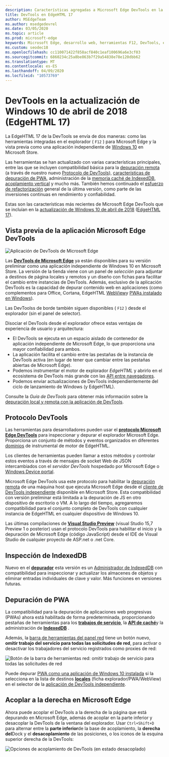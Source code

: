 ```yaml
---
description: Características agregadas a Microsoft Edge DevTools en la actualización de Windows 10 de abril de 2018 (EdgeHTML de 17)
title: DevTools en EdgeHTML 17
author: MSEdgeTeam
ms.author: msedgedevrel
ms.date: 03/05/2020
ms.topic: article
ms.prod: microsoft-edge
keywords: Microsoft Edge, desarrollo web, herramientas F12, DevTools, edgehtml 17
ms.custom: seodec18
ms.openlocfilehash: cc110071422f858acf840c1eaf100696a6e3cf03
ms.sourcegitcommit: 6860234c25a8be863b7f29a54838e78e120dbb62
ms.translationtype: MT
ms.contentlocale: es-ES
ms.lasthandoff: 04/09/2020
ms.locfileid: "10573769"
---
```

# DevTools en la actualización de Windows 10 de abril de 2018 (EdgeHTML 17)

La EdgeHTML 17 de la DevTools se envía de dos maneras: como las herramientas integradas en el explorador ( `F12` ) para Microsoft Edge y la vista previa como una aplicación independiente de [Windows 10](#microsoft-edge-devtools-app-preview) en Microsoft Store.

Las herramientas se han actualizado con varias características principales, entre las que se incluyen compatibilidad básica para la [depuración remota](../../devtools-guide.md#remote-debugging) (a través de nuestro nuevo [Protocolo de DevTools](#devtools-protocol)), [características de depuración de PWA](#pwa-debugging), administración de la [memoria caché de IndexedDB](#indexeddb-inspection), [acoplamiento vertical](#docking-to-the-right-in-microsoft-edge) y mucho más. También hemos continuado el [esfuerzo de refactorización](./edgehtml-16.md) general de la última versión, como parte de las inversiones continuas en rendimiento y confiabilidad.

Estas son las características más recientes de Microsoft Edge DevTools que se incluían en la [actualización de Windows 10 de abril de 2018](/windows/uwp/whats-new/windows-10-build-17134) ([EdgeHTML 17](https://aka.ms/devguide_edgehtml_17)).

## Vista previa de la aplicación Microsoft Edge DevTools

![Aplicación de DevTools de Microsoft Edge](../../devtools-protocol/media/microsoft-edge-devtools.png) 

Las [**DevTools de Microsoft Edge**](https://www.microsoft.com/store/p/microsoft-edge-devtools-preview/9mzbfrmz0mnj?activetab=pivot%3aoverviewtab) ya están disponibles para su versión preliminar como una aplicación independiente de Windows 10 en Microsoft Store. La versión de la tienda viene con un panel de *selección* para adjuntar a destinos de página locales y remotos y un diseño con fichas para facilitar el cambio entre instancias de DevTools. Además, exclusivo de la aplicación DevTools es la capacidad de depurar contenido web en aplicaciones (como complementos para Office, Cortana, EdgeHTML [WebView](../../webview.md)y [PWAs instalado en Windows](../../progressive-web-apps-edgehtml/windows-features.md)).

Las DevToolss de borde también siguen disponibles ( `F12` ) desde el explorador (sin el panel de selector).

Disociar el DevTools desde el explorador ofrece estas ventajas de experiencia de usuario y arquitectura:

- El DevTools se ejecuta en un espacio aislado de contenedor de aplicación independiente de Microsoft Edge, lo que proporciona una mayor confiabilidad para ambos.
- La aplicación facilita el cambio entre las pestañas de la instancia de DevTools activa (en lugar de tener que cambiar entre las pestañas abiertas de Microsoft Edge).
- Podemos instrumentar el motor de explorador *EdgeHTML* y abrirlo en el ecosistema de DevTools más grande con las [API entre navegadores](https://github.com/WICG/devtools-protocol/).
- Podemos enviar actualizaciones de DevTools independientemente del ciclo de lanzamiento de Windows (y EdgeHTML).

Consulte la *Guía de DevTools* para obtener más información sobre la [depuración local y remota con la aplicación de DevTools](../../devtools-guide.md).

## Protocolo DevTools

Las herramientas para desarrolladores pueden usar el [**protocolo Microsoft Edge DevTools**](../../devtools-protocol/index.md) para inspeccionar y depurar el explorador Microsoft Edge. Proporciona un conjunto de métodos y eventos organizados en diferentes [dominios](../../devtools-protocol/0.1/domains/index.md) de instrumental de motor de EdgeHTML.

 Los clientes de herramientas pueden llamar a estos métodos y controlar estos eventos a través de mensajes de socket Web de JSON intercambiados con el *servidor DevTools* hospedado por Microsoft Edge o [Windows Device portal](/windows/mixed-reality/using-the-windows-device-portal). 
 
 Microsoft Edge DevTools usa este protocolo para habilitar la [depuración remota](../../devtools-protocol/0.1/clients.md#microsoft-edge-devtools-preview) de una máquina host que ejecuta Microsoft Edge desde el [cliente de DevTools independiente](https://www.microsoft.com/store/p/microsoft-edge-devtools-preview/9mzbfrmz0mnj) disponible en Microsoft Store. Esta compatibilidad con versión preliminar está limitada a la depuración de JS en otro dispositivo de escritorio o VM. A lo largo del tiempo, agregaremos compatibilidad para el conjunto completo de DevTools con cualquier instancia de EdgeHTML en cualquier dispositivo de Windows 10.  
 
 Las últimas compilaciones de [**Visual Studio Preview**](https://www.visualstudio.com/vs/preview/) (visual Studio 15,7 Preview 1 o posterior) usan el protocolo DevTools para habilitar el inicio y la depuración de Microsoft Edge (código JavaScript) desde el IDE de Visual Studio de cualquier proyecto de ASP.net o .net Core.

## Inspección de IndexedDB

Nuevo en el [**depurador**](../debugger.md) esta versión es un [Administrador de IndexedDB](../storage.md#indexeddb-manager) con compatibilidad para inspeccionar y actualizar los almacenes de objetos y eliminar entradas individuales de clave y valor. Más funciones en versiones futuras.

## Depuración de PWA

La compatibilidad para la depuración de aplicaciones web progresivas (PWAs) ahora está habilitada de forma predeterminada, proporcionando pestañas de herramientas para los [**trabajos de servicio**](../service-workers.md), la [**API de caché**](../storage.md#cache-manager)y la administración de [**IndexedDB**](../storage.md#indexeddb-manager) .

Además, la [barra de herramientas del panel red](../network.md#toolbar) tiene un botón nuevo, **omitir trabajo del servicio para todas las solicitudes de red**, para activar o desactivar los trabajadores del servicio registrados como proxies de red:

![Botón de la barra de herramientas red: omitir trabajo de servicio para todas las solicitudes de red](../media/network_toolbar_bypass_sw.png)

Puede depurar [PWA como una aplicación de Windows 10 instalada](../../progressive-web-apps-edgehtml/windows-features.md) si la selecciona en la lista de destinos [**locales**](../../progressive-web-apps-edgehtml/windows-features.md#debug-your-pwa-edgehtml-as-a-windows-app) (ficha explorador/PWA/WebView) en el selector de la [aplicación de DevTools independiente](../../devtools-guide.md#microsoft-store-app).  

## Acoplar a la derecha en Microsoft Edge

Ahora puede acoplar el DevTools a la derecha de la página que está depurando en Microsoft Edge, además de acoplar en la parte inferior y desacoplar la DevTools de la ventana del explorador. Usar `Ctrl+Shift+D` para alternar entre la **parte inferior**de la base de acoplamiento, la **derecha del**Dock y el **desacoplamiento** de las posiciones, o los iconos de la esquina superior derecha de la DevTools:

![Opciones de acoplamiento de DevTools (en estado desacoplado)](../media/docking_buttons.png) 
